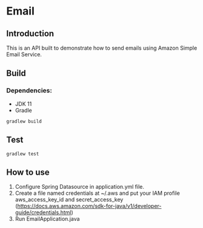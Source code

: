 # Email

## Introduction

This is an API built to demonstrate how to send emails using Amazon Simple Email Service.

## Build

### Dependencies:

- JDK 11
- Gradle

`gradlew build`

## Test

`gradlew test`

## How to use

1. Configure Spring Datasource in application.yml file.
2. Create a file named credentials at ~/.aws and put your IAM profile aws_access_key_id and
   secret_access_key (https://docs.aws.amazon.com/sdk-for-java/v1/developer-guide/credentials.html)
3. Run EmailApplication.java
